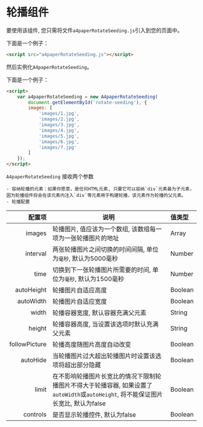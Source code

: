 # 轮播组件

要使用该组件, 您只需将文件`a4paperRotateSeeding.js`引入到您的页面中。

下面是一个例子：

```html
<script src="a4paperRotateSeeding.js"></script>
```



然后实例化`A4paperRotateSeeding`。

下面是一个例子：

```html
<script>
    var a4paperRotateSeeding = new A4paperRotateSeeding(
        document.getElementById('rotate-seeding'), {
        images: [
            'images/1.jpg',
            'images/2.jpg',
            'images/3.jpg',
            'images/4.jpg',
            'images/5.jpg',
            'images/6.jpg',
            'images/7.jpg'
        ]
    });
</script>
```



`A4paperRotateSeeding` 接收两个参数

	- 容纳轮播的元素：如果你愿意，是任何HTML元素, 只要它可以容纳`div`元素最为子元素，因为轮播组件将会在该元素内注入`div`等元素用于构建轮播，该元素作为轮播的父元素。
	- 轮播配置



|        配置项 | 说明                                                         | 值类型  |
| ------------: | ------------------------------------------------------------ | :------ |
|        images | 轮播图片, 值应该为一个数组, 该数组每一项为一张轮播图片的地址 | Array   |
|      interval | 两张轮播图片之间切换的时间间隔, 单位为`毫秒`, 默认为5000毫秒 | Number  |
|          time | 切换到下一张轮播图片所需要的时间, 单位为`毫秒`, 默认为1500毫秒 | Number  |
|    autoHeight | 轮播图片自适应高度                                           | Boolean |
|     autoWidth | 轮播图片自适应宽度                                           | Boolean |
|         width | 轮播容器宽度, 默认容器充满父元素                             | String  |
|        height | 轮播容器高度, 当设置该选项时默认充满父元素                   | String  |
| followPicture | 轮播高度随图片高度自动改变                                   | Boolean |
|      autoHide | 当轮播图片过大超出轮播图片时设置该选项将超出部分隐藏         | Boolean |
|         limit | 在不影响轮播图片长宽比的情况下限制轮播图片不得大于轮播容器, 如果设置了`autoWidth`或`autoHeight`, 将不能保证图片长宽比, 默认为false | Boolean |
|      controls | 是否显示轮播控件, 默认为false                                | Boolean |

